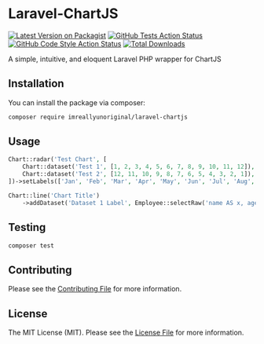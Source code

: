# Laravel-ChartJS

[![Latest Version on Packagist](https://img.shields.io/packagist/v/imreallyunoriginal/laravel-chartjs.svg?style=flat-square)](https://packagist.org/packages/imreallyunoriginal/laravel-chartjs)
[![GitHub Tests Action Status](https://img.shields.io/github/actions/workflow/status/imreallyunoriginal/laravel-chartjs/run-tests.yml?branch=main&label=tests&style=flat-square)](https://github.com/imreallyunoriginal/laravel-chartjs/actions?query=workflow%3Arun-tests+branch%3Amain)
[![GitHub Code Style Action Status](https://img.shields.io/github/actions/workflow/status/imreallyunoriginal/laravel-chartjs/fix-php-code-style-issues.yml?branch=main&label=code%20style&style=flat-square)](https://github.com/imreallyunoriginal/laravel-chartjs/actions?query=workflow%3A"Fix+PHP+code+style+issues"+branch%3Amain)
[![Total Downloads](https://img.shields.io/packagist/dt/imreallyunoriginal/laravel-chartjs.svg?style=flat-square)](https://packagist.org/packages/imreallyunoriginal/laravel-chartjs)

A simple, intuitive, and eloquent Laravel PHP wrapper for ChartJS

## Installation

You can install the package via composer:

```bash
composer require imreallyunoriginal/laravel-chartjs
```

## Usage

```php
Chart::radar('Test Chart', [
    Chart::dataset('Test 1', [1, 2, 3, 4, 5, 6, 7, 8, 9, 10, 11, 12]),
    Chart::dataset('Test 2', [12, 11, 10, 9, 8, 7, 6, 5, 4, 3, 2, 1]),
])->setLabels(['Jan', 'Feb', 'Mar', 'Apr', 'May', 'Jun', 'Jul', 'Aug', 'Sep', 'Oct', 'Nov', 'Dec'])

Chart::line('Chart Title')
    ->addDataset('Dataset 1 Label', Employee::selectRaw('name AS x, age AS y'))
```

## Testing

```bash
composer test
```

## Contributing

Please see the [Contributing File](CONTRIBUTING.md) for more information.

## License

The MIT License (MIT). Please see the [License File](LICENSE.md) for more information.

